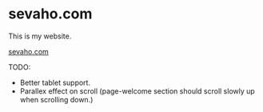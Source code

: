 # sevaho.com

This is my website.

[sevaho.com](https://sevaho.com)

TODO:

- Better tablet support.
- Parallex effect on scroll (page-welcome section should scroll slowly up when scrolling down.)

